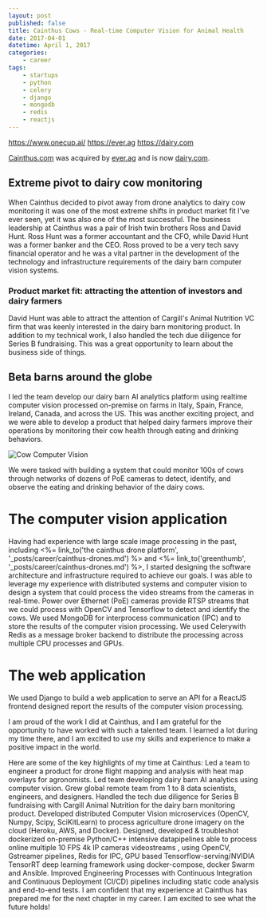 ```yaml
---
layout: post
published: false
title: Cainthus Cows - Real-time Computer Vision for Animal Health
date: 2017-04-01
datetime: April 1, 2017
categories:
    - career
tags:
    - startups
    - python
    - celery
    - django
    - mongodb
    - redis
    - reactjs
---
```


https://www.onecup.ai/
https://ever.ag
https://dairy.com

[Cainthus.com](https://cainthus.com) was acquired by [ever.ag](https://ever.ag) and is now [dairy.com](https://dairy.com).

## Extreme pivot to dairy cow monitoring
When Cainthus decided to pivot away from drone analytics to dairy cow monitoring it was one of the most extreme shifts in product market fit I've ever seen, yet it was also one of the most successful. The business leadership at Cainthus was a pair of Irish twin brothers Ross and David Hunt. Ross Hunt was a former accountant and the CFO, while David Hunt was a former banker and the CEO. Ross proved to be a very tech savy financial operator and he was a vital partner in the development of the technology and infrastructure requirements of the dairy barn computer vision systems.

### Product market fit: attracting the attention of investors and dairy farmers
David Hunt was able to attract the attention of Cargill's Animal Nutrition VC firm that was keenly interested in the dairy barn monitoring product. In addition to my technical work, I also handled the tech due diligence for Series B fundraising. This was a great opportunity to learn about the business side of things.

## Beta barns around the globe
I led the team develop our dairy barn AI analytics platform using realtime computer vision processed on-premise on farms in Italy, Spain, France, Ireland, Canada, and across the US. This was another exciting project, and we were able to develop a product that helped dairy farmers improve their operations by monitoring their cow health through eating and drinking behaviors.

![Cow Computer Vision](https://res.cloudinary.com/tonsoffun/image/upload/v1696214621/vo78h9qubtv13xjj4sjs.png)

We were tasked with building a system that could monitor 100s of cows through networks of dozens of PoE cameras to detect, identify, and observe the eating and drinking behavior of the dairy cows.

# The computer vision application
Having had experience with large scale image processing in the past, including <%= link_to('the cainthus drone platform', '_posts/career/cainthus-drones.md') %> and <%= link_to('greenthumb', '_posts/career/cainthus-drones.md') %>, I started designing the software architecture and infrastructure required to achieve our goals. I was able to leverage my experience with distributed systems and computer vision to design a system that could process the video streams from the cameras in real-time. Power over Ethernet (PoE) cameras provide RTSP streams that we could process with OpenCV and Tensorflow to detect and identify the cows. We used MongoDB for interprocess communication (IPC) and to store the results of the computer vision processing. We used Celerywith Redis as a message broker backend to distribute the processing across multiple CPU processes and GPUs. 

# The web application
We used Django to build a web application to serve an API for a ReactJS frontend designed report the results of the computer vision processing.

I am proud of the work I did at Cainthus, and I am grateful for the opportunity to have worked with such a talented team. I learned a lot during my time there, and I am excited to use my skills and experience to make a positive impact in the world.

Here are some of the key highlights of my time at Cainthus:
Led a team to engineer a product for drone flight mapping and analysis with heat map overlays for agronomists.
Led team developing dairy barn AI analytics using computer vision.
Grew global remote team from 1 to 8 data scientists, engineers, and designers.
Handled the tech due diligence for Series B fundraising with Cargill Animal Nutrition for the dairy barn monitoring product.
Developed distributed Computer Vision microservices (OpenCV, Numpy, Scipy, SciKitLearn) to process agriculture drone imagery on the cloud (Heroku, AWS, and Docker).
Designed, developed & troubleshot dockerized on-premise Python/C++ intensive datapipelines able to process online multiple 10 FPS 4k IP cameras videostreams , using OpenCV, Gstreamer pipelines, Redis for IPC, GPU based Tensorflow-serving/NVIDIA TensorRT deep learning framework using docker-compose, docker Swarm and Ansible.
Improved Engineering Processes with Continuous Integration and Continuous Deployment (CI/CD) pipelines including static code analysis and end-to-end tests.
I am confident that my experience at Cainthus has prepared me for the next chapter in my career. I am excited to see what the future holds!

